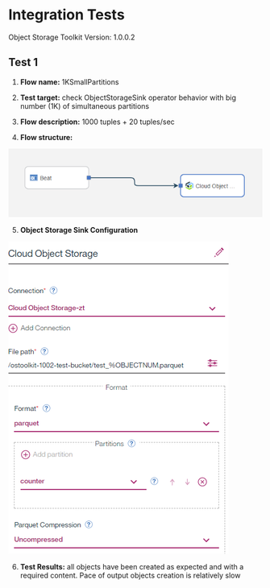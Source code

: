 Integration Tests
=================

Object Storage Toolkit Version: 1.0.0.2

Test 1
------

1.  **Flow name:** 1KSmallPartitions

2.  **Test target:** check ObjectStorageSink operator behavior with big number
    (1K) of simultaneous partitions

3.  **Flow description:** 1000 tuples + 20 tuples/sec

4.  **Flow structure:**

![](media/4731e42f1f2a2dd23ee63b17688ace53.png)

5.  **Object Storage Sink Configuration**

![](media/34d58e900dbe91d916f46b489155095f.png)

6.  **Test Results:** all objects have been created as expected and with a
    required content. Pace of output objects creation is relatively slow

